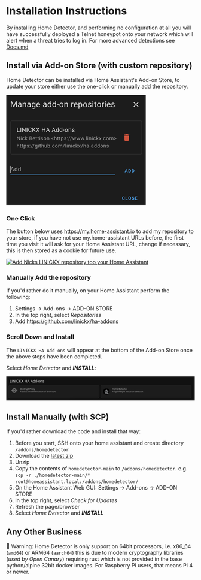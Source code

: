# Installation Instructions

By installing Home Detector, and performing no configuration at all you will have successfully deployed a Telnet honeypot onto your network which will alert when a threat tries to log in. For more advanced detections see [Docs.md](https://github.com/linickx/ha-addons/blob/main/homedetector/DOCS.md)

## Install via Add-on Store (with custom repository)

Home Detector can be installed via Home Assistant's Add-on Store, to update your store either use the one-click or manually add the repository.

![Screenshot of LINICKX Addons](https://github.com/linickx/ha-addons/blob/main/img/ha-repo.png?raw=true)

### One Click

The button below uses https://my.home-assistant.io to add my repository to your store, if you have not use my.home-assistant URLs before, the first time you visit it will ask for your Home Assistant URL, change if necessary, this is then stored as a cookie for future use.

[![Add Nicks LINICKX repository too your Home Assistant](https://my.home-assistant.io/badges/supervisor_add_addon_repository.svg)](https://my.home-assistant.io/redirect/supervisor_add_addon_repository/?repository_url=https%3A%2F%2Fgithub.com%2Flinickx%2Fha-addons)


### Manually Add the repository

If you'd rather do it manually, on your Home Assistant perform the following:

1. Settings -> Add-ons -> ADD-ON STORE
2. In the top right, select _Repositories_
3. Add https://github.com/linickx/ha-addons

### Scroll Down and Install

The `LINICKX HA Add-ons` will appear at the bottom of the Add-on Store once the above steps have been completed.

Select _Home Detector_ and ___INSTALL___:

![Screenshot of LINICKX Addons](https://github.com/linickx/ha-addons/blob/main/img/linickx-addons.png?raw=true)

## Install Manually (with SCP)

If you'd rather download the code and install that way:

1. Before you start, SSH onto your home assistant and create directory `/addons/homedetector`
2. Download the [latest.zip](https://github.com/linickx/HomeDetector/archive/refs/heads/main.zip)
3. Unzip
4. Copy the contents of `homedetector-main` to `/addons/homedetector`. e.g. `scp -r ./homedetector-main/* root@homeassistant.local:/addons/homedetector/`
5. On the Home Assistant Web GUI: Settings -> Add-ons -> ADD-ON STORE
6. In the top right, select _Check for Updates_
7. Refresh the page/browser
8. Select _Home Detector_ and ___INSTALL___

## Any Other Business

🚨 Warning: Home Detector is only support on 64bit processors, i.e. x86_64 (`amd64`) or ARM64 (`aarch64`) this is due to modern cryptography libraries (_used by Open Canary_) requiring rust which is not provided in the base python/alpine 32bit docker images. For Raspberry Pi users, that means Pi 4 or newer.
